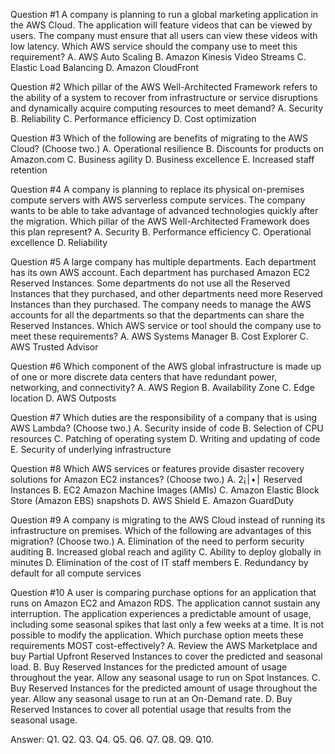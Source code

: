 Question #1
A company is planning to run a global marketing application in the AWS Cloud. The application will feature videos that can be viewed by users. The company must ensure that all users can view these videos with low latency.
Which AWS service should the company use to meet this requirement?
A. AWS Auto Scaling
B. Amazon Kinesis Video Streams
C. Elastic Load Balancing
D. Amazon CloudFront

Question #2
Which pillar of the AWS Well-Architected Framework refers to the ability of a system to recover from infrastructure or service disruptions and dynamically acquire computing resources to meet demand?
A. Security
B. Reliability
C. Performance efficiency
D. Cost optimization

Question #3
Which of the following are benefits of migrating to the AWS Cloud? (Choose two.)
A. Operational resilience
B. Discounts for products on Amazon.com
C. Business agility
D. Business excellence
E. Increased staff retention

Question #4
A company is planning to replace its physical on-premises compute servers with AWS serverless compute services. The company wants to be able to take advantage of advanced technologies quickly after the migration.
Which pillar of the AWS Well-Architected Framework does this plan represent?
A. Security
B. Performance efficiency
C. Operational excellence
D. Reliability

Question #5
A large company has multiple departments. Each department has its own AWS account. Each department has purchased Amazon EC2 Reserved Instances.
Some departments do not use all the Reserved Instances that they purchased, and other departments need more Reserved Instances than they purchased.
The company needs to manage the AWS accounts for all the departments so that the departments can share the Reserved Instances.
Which AWS service or tool should the company use to meet these requirements?
A. AWS Systems Manager
B. Cost Explorer
C. AWS Trusted Advisor

Question #6
Which component of the AWS global infrastructure is made up of one or more discrete data centers that have redundant power, networking, and connectivity?
A. AWS Region
B. Availability Zone
C. Edge location
D. AWS Outposts

Question #7
Which duties are the responsibility of a company that is using AWS Lambda? (Choose two.)
A. Security inside of code
B. Selection of CPU resources
C. Patching of operating system
D. Writing and updating of code
E. Security of underlying infrastructure

Question #8
Which AWS services or features provide disaster recovery solutions for Amazon EC2 instances? (Choose two.)
A. ׀•׀¡2 Reserved Instances
B. EC2 Amazon Machine Images (AMIs)
C. Amazon Elastic Block Store (Amazon EBS) snapshots
D. AWS Shield
E. Amazon GuardDuty

Question #9
A company is migrating to the AWS Cloud instead of running its infrastructure on premises.
Which of the following are advantages of this migration? (Choose two.)
A. Elimination of the need to perform security auditing
B. Increased global reach and agility
C. Ability to deploy globally in minutes
D. Elimination of the cost of IT staff members
E. Redundancy by default for all compute services

Question #10
A user is comparing purchase options for an application that runs on Amazon EC2 and Amazon RDS. The application cannot sustain any interruption. The application experiences a predictable amount of usage, including some seasonal spikes that last only a few weeks at a time. It is not possible to modify the application.
Which purchase option meets these requirements MOST cost-effectively?
A. Review the AWS Marketplace and buy Partial Upfront Reserved Instances to cover the predicted and seasonal load.
B. Buy Reserved Instances for the predicted amount of usage throughout the year. Allow any seasonal usage to run on Spot Instances.
C. Buy Reserved Instances for the predicted amount of usage throughout the year. Allow any seasonal usage to run at an On-Demand rate.
D. Buy Reserved Instances to cover all potential usage that results from the seasonal usage.

Answer:
Q1.
Q2.
Q3.
Q4.
Q5.
Q6.
Q7.
Q8.
Q9.
Q10.